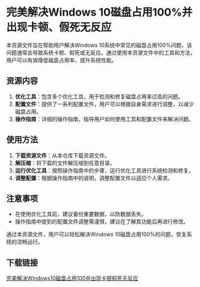 # 完美解决Windows 10磁盘占用100%并出现卡顿、假死无反应

本资源文件旨在帮助用户解决Windows 10系统中常见的磁盘占用100%问题，该问题通常会导致系统卡顿、假死或无反应。通过使用本资源文件中的工具和方法，用户可以有效降低磁盘占用率，提升系统性能。

## 资源内容

1. **优化工具**：包含多个优化工具，用于检测和修复磁盘占用率过高的问题。
2. **配置文件**：提供了一系列配置文件，用户可以根据自身需求进行调整，以减少磁盘占用。
3. **操作指南**：详细的操作指南，指导用户如何使用工具和配置文件来解决问题。

## 使用方法

1. **下载资源文件**：从本仓库下载资源文件。
2. **解压缩**：将下载的文件解压缩到任意目录。
3. **运行优化工具**：按照操作指南中的步骤，运行优化工具进行系统检测和修复。
4. **调整配置**：根据操作指南中的说明，调整配置文件以适应个人需求。

## 注意事项

- 在使用优化工具前，建议备份重要数据，以防数据丢失。
- 操作指南中提到的配置文件调整需谨慎，建议在了解其功能后再进行修改。

通过本资源文件，用户可以轻松解决Windows 10磁盘占用100%的问题，恢复系统的流畅运行。

## 下载链接

[完美解决Windows10磁盘占用100并出现卡顿假死无反应](https://pan.quark.cn/s/e9e437eb2308)